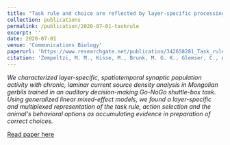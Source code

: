 ```yaml
---
title: "Task rule and choice are reflected by layer-specific processing in rodent auditory cortical microcircuits"
collection: publications
permalink: /publication/2020-07-01-taskrule
excerpt: ''
date: 2020-07-01
venue: 'Communications Biology'
paperurl: 'https://www.researchgate.net/publication/342658281_Task_rule_and_choice_are_reflected_by_layer-specific_processing_in_rodent_auditory_cortical_microcircuits'
citation: 'Zempeltzi, M. M., Kisse, M., Brunk, M. G. K., Glemser, C., Aksit, S., Deane, K. E.,et  al.  (2020).  Task  rule  and  choice  are  reflected  by  layer-specific  processing in rodent auditory cortical microcircuits. <i>Communications Biology</i>, 3(1). doi: 10.1038/s42003-020-1073-3.'
---
```


*We characterized layer-specific, spatiotemporal synaptic population activity with chronic, laminar current source density analysis in Mongolian gerbils trained in an auditory decision-making Go-NoGo shuttle-box task. Using generalized linear mixed-effect models, we found a layer-specific and multiplexed representation of the task rule, action selection and the animal's behavioral options as accumulating evidence in preparation of correct choices.*

[Read paper here](https://www.researchgate.net/publication/342658281_Task_rule_and_choice_are_reflected_by_layer-specific_processing_in_rodent_auditory_cortical_microcircuits)
